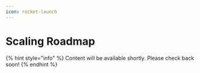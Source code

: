 ```yaml
---
icon: rocket-launch
---
```


# Scaling Roadmap

{% hint style="info" %}
Content will be available shortly. Please check back soon!
{% endhint %}
